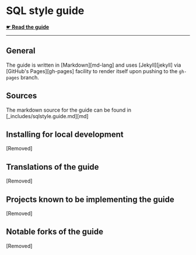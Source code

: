 # SQL style guide

**[☛ Read the guide](https://chrismcalonan.github.io/sql_style_cheat/)**

---

## General

The guide is written in [Markdown][md-lang] and uses [Jekyll][jekyll] via
[GitHub's Pages][gh-pages] facility to render itself upon pushing to the `gh-pages`
branch.

## Sources

The markdown source for the guide can be found in [_includes/sqlstyle.guide.md][md]

## Installing for local development

[Removed]

## Translations of the guide

[Removed]

## Projects known to be implementing the guide

[Removed] 

## Notable forks of the guide

[Removed]
